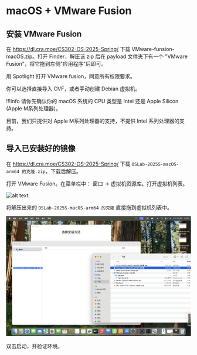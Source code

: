 # macOS + VMware Fusion 

## 安装 VMware Fusion

在 https://dl.cra.moe/CS302-OS-2025-Spring/ 下载 VMware-funsion-macOS.zip。打开 Finder，解压该 zip 后在 payload 文件夹下有一个 "VMware Fusion"，将它拖到左侧"应用程序"后即可。

用 Spotlight 打开 VMware fusion，同意所有权限要求。

你可以选择直接导入 OVF，或者手动创建 Debian 虚拟机。

!!!info
    请你先确认你的 macOS 系统的 CPU 类型是 Intel 还是 Apple Silicon (Apple M系列处理器)。

目前，我们只提供对 Apple M系列处理器的支持，不提供 Intel 系列处理器的支持。

## 导入已安装好的镜像

在 https://dl.cra.moe/CS302-OS-2025-Spring/ 下载 `OSLab-2025S-macOS-arm64 的克隆.zip`，下载后解压。

打开 VMware Fusion。在菜单栏中： 窗口 -> 虚拟机资源库。打开虚拟机列表。

![alt text](<../../assets/env/2025-02-17 20.52.31.png>)

将解压出来的 `OSLab-2025S-macOS-arm64 的克隆` 直接拖到虚拟机列表中。

![alt text](<../../assets/env/2025-02-17 20.52.37.png>)

双击启动，并验证环境。
